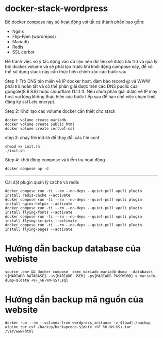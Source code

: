 # docker-stack-wordpress

Bộ docker compose này sẽ hoạt động với tất cả thành phần bao gồm:
- Nginx
- Fhp-Fpm (wordrepss)
- Mariadb
- Redis
- SSL cerbot
  
Để tránh việc vô ý tác  động vào dữ liệu nên  dữ liệu sẽ được lưu trữ và qủa lý bởi docker volume và  sẽ phải tạo trước khi khởi động compose này,  để có thể sử dụng stack này cần thực hiện chính xác các  bước sau.

Step 1: Trỏ DNS tên miền về  IP docker host, đảm bảo record @ và WWW phải trỏ hoàn tất và  có thể phân giải được trên các DNS puclic của googole(8.8.8.8) hoặc cloudflare (1.1.1.1). Nếu chưa phân giải được về IP máy host vui lòng không  thực hiện các bước tiếp sau để hạn chế việc chạm limit đăng ký ssl Lets encrypt. 

Step 2: Khởi tạo các volume docker cần thiết cho stack
```
docker volume create mariadb
docker volume create public_html
docker volume create certbot-ssl
```

step 3: chạy file init.sh để thay đổi các file conf
```
chmod +x init.sh
./init.sh
```

Step 4: khởi động compose và kiểm tra hoạt động
```
docker compose up -d
```

---

Cài đặt plugin quản lý cache và redis
```
docker compose run -ti --rm --no-deps --quiet-pull wpcli plugin install redis-cache --activate
docker compose run -ti --rm --no-deps --quiet-pull wpcli plugin install nginx-helper --activate
docker compose run -ti --rm --no-deps --quiet-pull wpcli plugin install flying-fonts --activate
docker compose run -ti --rm --no-deps --quiet-pull wpcli plugin install flying-scripts --activate
docker compose run -ti --rm --no-deps --quiet-pull wpcli plugin install flying-pages --activate
```

# Hướng dẫn backup database của webiste
```
source .env && docker compose  exec mariadb mariadb-dump --databases ${MARIADB_DATABASE} -u${MARIADB_USER} -p${MARIADB_PASSWORD} > mariadb-dump-$(date +%F_%H-%M-%S).sql
```

# Hướng dẫn backup mã nguồn của website
```
docker run --rm --volumes-from wordpress_instance -v $(pwd):/backup alpine tar cvf /backup/backupcode-$(date +%F_%H-%M-%S).tar /var/www/html
```
